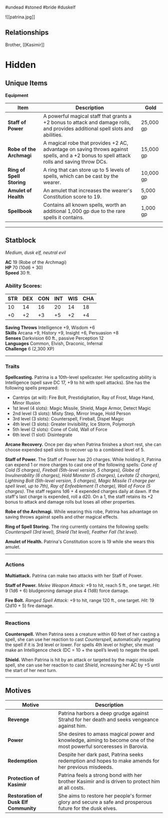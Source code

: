 #undead #stoned #bride #duskelf

![[patrina.jpg]]

## Relationships
Brother, [[Kasimir]]

# Hidden

## Unique Items
**Equipment**

| Item                | Description                                                                                                     | Gold  |
|---------------------|-----------------------------------------------------------------------------------------------------------------|-------|
| **Staff of Power**  | A powerful magical staff that grants a +2 bonus to attack and damage rolls, and provides additional spell slots and abilities. | 25,000 gp |
| **Robe of the Archmagi**   | A magical robe that provides +2 AC, advantage on saving throws against spells, and a +2 bonus to spell attack rolls and saving throw DCs. | 15,000 gp |
| **Ring of Spell Storing**  | A ring that can store up to 5 levels of spells, which can be cast by the wearer.                                  | 10,000 gp |
| **Amulet of Health** | An amulet that increases the wearer's Constitution score to 19.                                                | 5,000 gp |
| **Spellbook**       | Contains all known spells, worth an additional 1,000 gp due to the rare spells it contains.                     | 1,000 gp |

---

## Statblock
_Medium, dusk elf, neutral evil_

**AC** 19 (Robe of the Archmagi)  
**HP** 70 (10d6 + 30)  
**Speed** 30 ft.

### Ability Scores:

|STR|DEX|CON|INT|WIS|CHA|
|---|---|---|---|---|---|
|10|14|16|20|14|18|
|+0|+2|+3|+5|+2|+4|

**Saving Throws** Intelligence +9, Wisdom +6  
**Skills** Arcana +9, History +9, Insight +6, Persuasion +8  
**Senses** Darkvision 60 ft., passive Perception 12  
**Languages** Common, Elvish, Draconic, Infernal  
**Challenge** 6 (2,300 XP)

---

### Traits

**Spellcasting.** Patrina is a 10th-level spellcaster. Her spellcasting ability is Intelligence (spell save DC 17, +9 to hit with spell attacks). She has the following spells prepared:

- Cantrips (at will): Fire Bolt, Prestidigitation, Ray of Frost, Mage Hand, Minor Illusion
- 1st level (4 slots): Magic Missile, Shield, Mage Armor, Detect Magic
- 2nd level (3 slots): Misty Step, Mirror Image, Hold Person
- 3rd level (3 slots): Counterspell, Fireball, Dispel Magic
- 4th level (3 slots): Greater Invisibility, Ice Storm, Polymorph
- 5th level (2 slots): Cone of Cold, Wall of Force
- 6th level (1 slot): Disintegrate

**Arcane Recovery.** Once per day when Patrina finishes a short rest, she can choose expended spell slots to recover up to a combined level of 5.

**Staff of Power.** The Staff of Power has 20 charges. While holding it, Patrina can expend 1 or more charges to cast one of the following spells: *Cone of Cold (5 charges), Fireball (5th-level version, 5 charges), Globe of Invulnerability (6 charges), Hold Monster (5 charges), Levitate (2 charges), Lightning Bolt (5th-level version, 5 charges), Magic Missile (1 charge per spell level, up to 7th), Ray of Enfeeblement (1 charge), Wall of Force (5 charges)*. The staff regains 1d6 + 4 expended charges daily at dawn. If the staff's last charge is expended, roll a d20. On a 1, the staff retains its +2 bonus to attack and damage rolls but loses all other properties.

**Robe of the Archmagi.** While wearing this robe, Patrina has advantage on saving throws against spells and other magical effects.

**Ring of Spell Storing.** The ring currently contains the following spells: *Counterspell (3rd level), Shield (1st level), Feather Fall (1st level)*.

**Amulet of Health.** Patrina's Constitution score is 19 while she wears this amulet.

---

### Actions

**Multiattack.** Patrina can make two attacks with her Staff of Power.

**Staff of Power.** *Melee Weapon Attack:* +9 to hit, reach 5 ft., one target. *Hit:* 9 (1d6 + 6) bludgeoning damage plus 4 (1d8) force damage.

**Fire Bolt.** *Ranged Spell Attack:* +9 to hit, range 120 ft., one target. *Hit:* 19 (2d10 + 5) fire damage.

---

### Reactions

**Counterspell.** When Patrina sees a creature within 60 feet of her casting a spell, she can use her reaction to cast *Counterspell*, automatically negating the spell if it is 3rd level or lower. For spells 4th level or higher, she must make an Intelligence check (DC = 10 + the spell’s level) to negate the spell.

**Shield.** When Patrina is hit by an attack or targeted by the magic missile spell, she can use her reaction to cast *Shield*, increasing her AC by +5 until the start of her next turn.

---

## Motives

|Motive|Description|
|---|---|
|**Revenge**|Patrina harbors a deep grudge against Strahd for her death and seeks vengeance against him.|
|**Power**|She desires to amass magical power and knowledge, aiming to become one of the most powerful sorceresses in Barovia.|
|**Redemption**|Despite her dark past, Patrina seeks redemption and hopes to make amends for her previous misdeeds.|
|**Protection of Kasimir**|Patrina feels a strong bond with her brother Kasimir and is driven to protect him at all costs.|
|**Restoration of Dusk Elf Community**|She aims to restore her people's former glory and secure a safe and prosperous future for the dusk elves.|